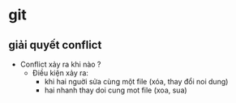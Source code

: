 # git

## giải quyết conflict

- Conflict xảy ra khi nào ?
   - Điều kiện xảy ra:
       - khi hai nguời sửa cùng một file (xóa, thay đổi noi dung)
       - hai nhanh thay doi cung mot file (xoa, sua)